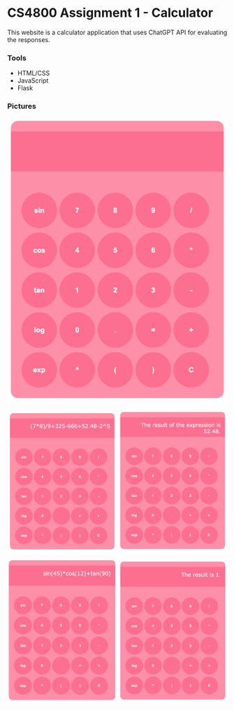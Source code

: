 # CS4800 Assignment 1 - Calculator

This website is a calculator application that uses ChatGPT API for evaluating the responses.

### Tools
- HTML/CSS
- JavaScript
- Flask

### Pictures

![Calculator](static/assets/calc1.png)

![Calculator Example 1](static/assets/calc2.png)

![Calculator Example 2](static/assets/calc3.png)
